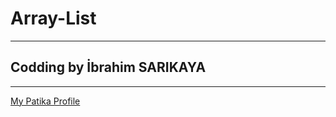 # Array-List
--------------------------------
## Codding by İbrahim SARIKAYA
--------------------------------
[My Patika Profile](https://app.patika.dev/ibro)